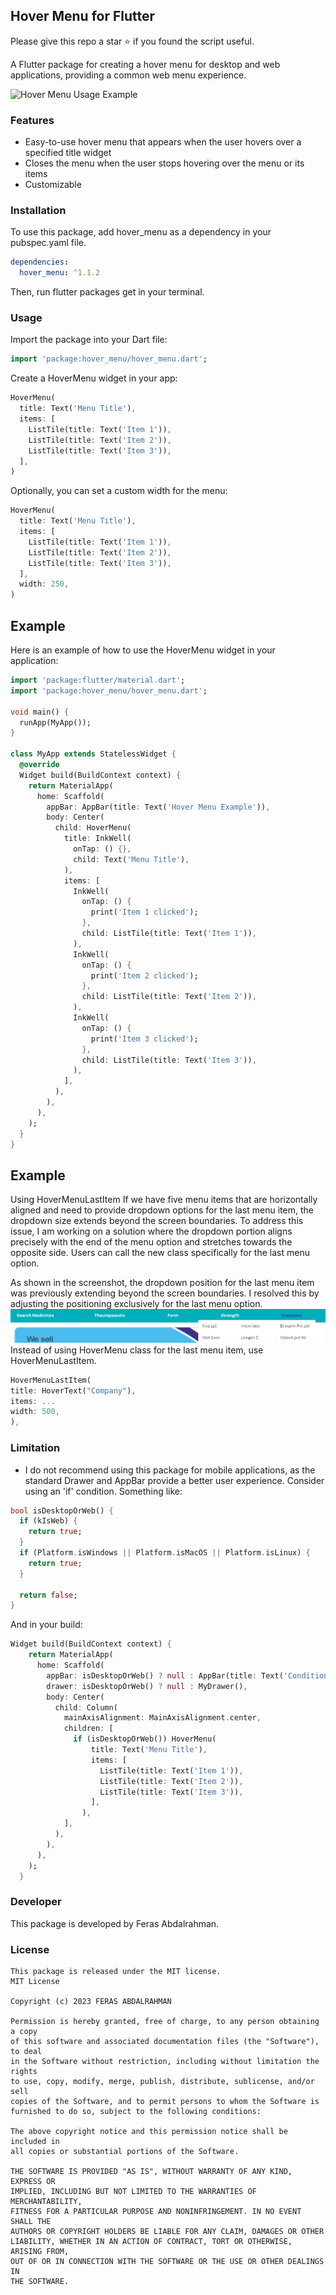 ## Hover Menu for Flutter
Please give this repo a star ⭐ if you found the script useful.

A Flutter package for creating a hover menu for desktop and web applications, providing a common web menu experience.

![Hover Menu Usage Example](https://raw.githubusercontent.com/doonfrs/hover_menu/cb0f0abda152ccfaf05fb9f075f9a8a903c406f9/example/assets/example.gif)

### Features
- Easy-to-use hover menu that appears when the user hovers over a specified title widget
- Closes the menu when the user stops hovering over the menu or its items
- Customizable

### Installation
To use this package, add hover_menu as a dependency in your pubspec.yaml file.
```yaml
dependencies:
  hover_menu: ^1.1.2
```
Then, run flutter packages get in your terminal.

### Usage
Import the package into your Dart file:
```dart
import 'package:hover_menu/hover_menu.dart';
```
Create a HoverMenu widget in your app:
```dart
HoverMenu(
  title: Text('Menu Title'),
  items: [
    ListTile(title: Text('Item 1')),
    ListTile(title: Text('Item 2')),
    ListTile(title: Text('Item 3')),
  ],
)
```
Optionally, you can set a custom width for the menu:
```dart
HoverMenu(
  title: Text('Menu Title'),
  items: [
    ListTile(title: Text('Item 1')),
    ListTile(title: Text('Item 2')),
    ListTile(title: Text('Item 3')),
  ],
  width: 250,
)
```
## Example
Here is an example of how to use the HoverMenu widget in your application:
```dart
import 'package:flutter/material.dart';
import 'package:hover_menu/hover_menu.dart';

void main() {
  runApp(MyApp());
}

class MyApp extends StatelessWidget {
  @override
  Widget build(BuildContext context) {
    return MaterialApp(
      home: Scaffold(
        appBar: AppBar(title: Text('Hover Menu Example')),
        body: Center(
          child: HoverMenu(
            title: InkWell(
              onTap: () {},
              child: Text('Menu Title'),
            ),
            items: [
              InkWell(
                onTap: () {
                  print('Item 1 clicked');
                },
                child: ListTile(title: Text('Item 1')),
              ),
              InkWell(
                onTap: () {
                  print('Item 2 clicked');
                },
                child: ListTile(title: Text('Item 2')),
              ),
              InkWell(
                onTap: () {
                  print('Item 3 clicked');
                },
                child: ListTile(title: Text('Item 3')),
              ),
            ],
          ),
        ),
      ),
    );
  }
}
```
## Example
Using HoverMenuLastItem
If we have five menu items that are horizontally aligned and need to provide dropdown options for the last menu item, the dropdown size extends beyond the screen boundaries. To address this issue, I am working on a solution where the dropdown portion aligns precisely with the end of the menu option and stretches towards the opposite side. Users can call the new class specifically for the last menu option.

As shown in the screenshot, the dropdown position for the last menu item was previously extending beyond the screen boundaries. I resolved this by adjusting the positioning exclusively for the last menu option.
![Last Menu Usage Example](https://raw.githubusercontent.com/doonfrs/hover_menu/main/example/assets/example-last-item.png)
Instead of using HoverMenu class for the last menu item, use HoverMenuLastItem.
```dart
HoverMenuLastItem(
title: HoverText("Company"),
items: ...
width: 500,
),
```


### Limitation
- I do not recommend using this package for mobile applications, as the standard Drawer and AppBar provide a better user experience. Consider using an 'if' condition.
Something like:
```dart
bool isDesktopOrWeb() {
  if (kIsWeb) {
    return true;
  }
  if (Platform.isWindows || Platform.isMacOS || Platform.isLinux) {
    return true;
  }

  return false;
}
```
And in your build:
```dart
Widget build(BuildContext context) {
    return MaterialApp(
      home: Scaffold(
        appBar: isDesktopOrWeb() ? null : AppBar(title: Text('Conditional Widget Example')),
        drawer: isDesktopOrWeb() ? null : MyDrawer(),
        body: Center(
          child: Column(
            mainAxisAlignment: MainAxisAlignment.center,
            children: [
              if (isDesktopOrWeb()) HoverMenu(
                  title: Text('Menu Title'),
                  items: [
                    ListTile(title: Text('Item 1')),
                    ListTile(title: Text('Item 2')),
                    ListTile(title: Text('Item 3')),
                  ],
                ),
            ],
          ),
        ),
      ),
    );
  }
```

### Developer
This package is developed by Feras Abdalrahman.

### License
```
This package is released under the MIT license.
MIT License

Copyright (c) 2023 FERAS ABDALRAHMAN

Permission is hereby granted, free of charge, to any person obtaining a copy
of this software and associated documentation files (the "Software"), to deal
in the Software without restriction, including without limitation the rights
to use, copy, modify, merge, publish, distribute, sublicense, and/or sell
copies of the Software, and to permit persons to whom the Software is
furnished to do so, subject to the following conditions:

The above copyright notice and this permission notice shall be included in
all copies or substantial portions of the Software.

THE SOFTWARE IS PROVIDED "AS IS", WITHOUT WARRANTY OF ANY KIND, EXPRESS OR
IMPLIED, INCLUDING BUT NOT LIMITED TO THE WARRANTIES OF MERCHANTABILITY,
FITNESS FOR A PARTICULAR PURPOSE AND NONINFRINGEMENT. IN NO EVENT SHALL THE
AUTHORS OR COPYRIGHT HOLDERS BE LIABLE FOR ANY CLAIM, DAMAGES OR OTHER
LIABILITY, WHETHER IN AN ACTION OF CONTRACT, TORT OR OTHERWISE, ARISING FROM,
OUT OF OR IN CONNECTION WITH THE SOFTWARE OR THE USE OR OTHER DEALINGS IN
THE SOFTWARE.
```
